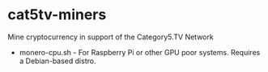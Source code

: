 # cat5tv-miners
Mine cryptocurrency in support of the Category5.TV Network

- monero-cpu.sh - For Raspberry Pi or other GPU poor systems. Requires a Debian-based distro.
